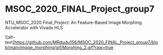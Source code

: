 # MSOC_2020_FINAL_Project_group7
NTU_MSOC_2020 Final_Project: An Feature-Based Image Morphing Accelerator with Vivado HLS

![alt-text]https://github.com/MRdudu156/MSOC_2020_FINAL_Project_group7/blob/main/image_morphing/gif/Morphing_2.gif?raw=true
